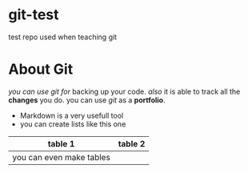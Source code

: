 # git-test
test repo used when teaching git
# About Git
*you can use git for* backing up your code. *also* it is able to track all the **changes** you do. you can use *git* as a **portfolio**. 

* Markdown is a very usefull tool
 * you can create  lists like this one

table 1 | table 2
------------ | -------------
you can even make tables |